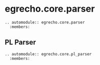 # egrecho.core.parser

```{eval-rst}
.. automodule:: egrecho.core.parser
  :members:
```

## PL Parser
```{eval-rst}
.. automodule:: egrecho.core.pl_parser
  :members:
```
